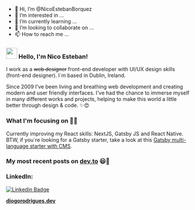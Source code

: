 - 👋 Hi, I’m @NicoEstebanBorquez
- 👀 I’m interested in ...
- 🌱 I’m currently learning ...
- 💞️ I’m looking to collaborate on ...
- 📫 How to reach me ...


### <img src="https://media.giphy.com/media/hvRJCLFzcasrR4ia7z/giphy.gif" width="30px"> Hello, I'm Nico Esteban!

I work as a ~~web designer~~ front-end developer with UI/UX design skills (front-end designer). I´m based in Dublin, Ireland.

Since 2009 I've been living and breathing web development and creating modern and user friendly interfaces. I've had the chance to immerse myself in many different works and projects, helping to make this world a little better through design & code. ✨😍

### What I'm focusing on 👨‍💻

Currently improving my React skills: NextJS, Gatsby JS and React Native.<br />
BTW, if you´re looking for a Gatsby starter, take a look at this [Gatsby multi-language starter with CMS](https://github.com/diogorodrigues/iceberg-gatsby-multilang).

### My most recent posts on [dev.to](https://dev.to/diogorodrigues) 😃🧾


### LinkedIn:
[![Linkedin Badge](https://img.shields.io/badge/-LinkedIn-blue?style=flat-square&logo=Linkedin&logoColor=white&link=https://www.linkedin.com/in/harshkumarkhatri/)](https://www.linkedin.com/in/NicoEstebanBorquez)

**[diogorodrigues.dev](https://www.diogorodrigues.dev/)**
